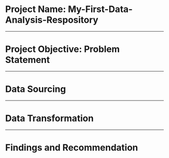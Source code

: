 # Project Name: My-First-Data-Analysis-Respository

----
# Project Objective: Problem Statement


----
# Data Sourcing


----
# Data Transformation


----
# Findings and Recommendation


